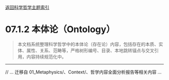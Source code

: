 [返回科学哲学主题索引](./README.md)

# 07.1.2 本体论（Ontology）

> 本文档系统整理科学哲学中的本体论（存在论）内容，包括存在的本质、实体、属性、关系、范畴等，严格树形编号、目录、本地跳转锚点与交叉引用，内容持续规范化中。

---

// ... 迁移自 01_Metaphysics/、Context/、哲学内容全面分析报告等相关内容 ...
